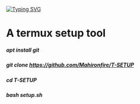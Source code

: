 [![Typing SVG](https://readme-typing-svg.demolab.com?font=Fira+Code&pause=1000&width=435&lines=Hi%2C+It%E2%80%99s+a+termux+setup+tool+)](https://git.io/typing-svg)

# A termux setup tool

##### apt install git
##### git clone https://github.com/Mahironfire/T-SETUP
##### cd T-SETUP
##### bash setup.sh
